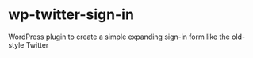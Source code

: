wp-twitter-sign-in
==================

WordPress plugin to create a simple expanding sign-in form like the old-style Twitter